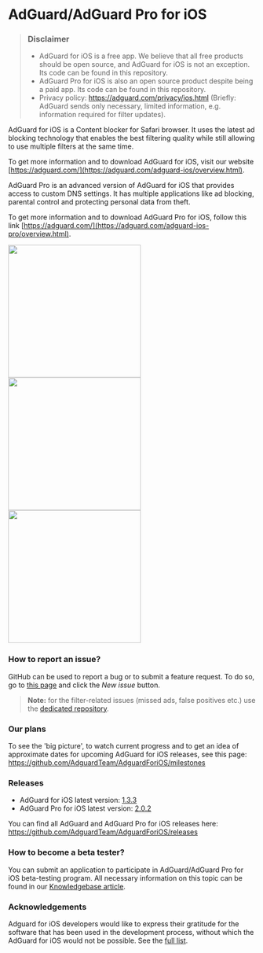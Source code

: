 # AdGuard/AdGuard Pro for iOS
> ### Disclaimer
> * AdGuard for iOS is a free app. We believe that all free products should be open source, and AdGuard for iOS is not an exception. Its code can be found in this repository.
> * AdGuard Pro for iOS is also an open source product despite being a paid app. Its code can be found in this repository.
> * Privacy policy: https://adguard.com/privacy/ios.html (Briefly: AdGuard sends only necessary, limited information, e.g. information required for filter updates).

AdGuard for iOS is a Content blocker for Safari browser. It uses the latest ad blocking technology that enables the best filtering quality while still allowing to use multiple filters at the same time.

To get more information and to download AdGuard for iOS, visit our website [https://adguard.com/](https://adguard.com/adguard-ios/overview.html).

AdGuard Pro is an advanced version of AdGuard for iOS that provides access to custom DNS settings. It has multiple applications like ad blocking, parental control and protecting personal data from theft.

To get more information and to download AdGuard Pro for iOS, follow this link [https://adguard.com/](https://adguard.com/adguard-ios-pro/overview.html).

<img src="https://user-images.githubusercontent.com/28860202/37027256-e56f4596-2141-11e8-9d79-3f8a98028b14.png" width="270px"><img src="https://user-images.githubusercontent.com/28860202/37027267-e9cf7534-2141-11e8-89fd-3fc99c3f2c86.png" width="270px"><img src="https://user-images.githubusercontent.com/28860202/37027271-ec5f5972-2141-11e8-884b-038d73fb68ae.png" width="270px">

### How to report an issue?

GitHub can be used to report a bug or to submit a feature request. To do so, go to [this page](https://github.com/AdguardTeam/AdguardForiOS/issues) and click the *New issue* button.

>**Note:** for the filter-related issues (missed ads, false positives etc.) use the [dedicated repository](https://github.com/AdguardTeam/AdguardFilters). 

### Our plans

To see the 'big picture', to watch current progress and to get an idea of approximate dates for upcoming AdGuard for iOS releases, see this page: https://github.com/AdguardTeam/AdguardForiOS/milestones

### Releases

 * AdGuard for iOS latest version: [1.3.3](https://github.com/AdguardTeam/AdguardForiOS/releases/tag/v1.3.3)
 * AdGuard Pro for iOS latest version: [2.0.2](https://github.com/AdguardTeam/AdguardForiOS/releases/tag/v2.0.2-pro)

You can find all AdGuard and AdGuard Pro for iOS releases here: https://github.com/AdguardTeam/AdguardForiOS/releases

### How to become a beta tester?

You can submit an application to participate in AdGuard/AdGuard Pro for iOS beta-testing program. All necessary information on this topic can be found in our [Knowledgebase article](https://kb.adguard.com/en/general/adguard-beta-testing-program#adguardadguard-pro-for-ios).

### Acknowledgements

Adguard for iOS developers would like to express their gratitude for the software that has been used in the development process, without which the AdGuard for iOS would not be possible. See the [full list](https://kb.adguard.com/en/miscellaneous/acknowledgments#ios).
